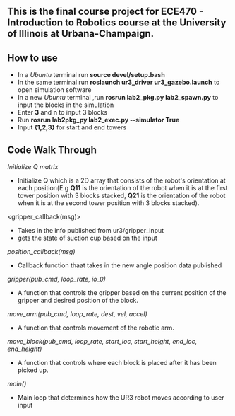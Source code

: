 ## **This is the final course project for **ECE470 - Introduction to Robotics** course at the University of Illinois at Urbana-Champaign.** ##

## How to use
- In a *Ubuntu* terminal run **source devel/setup.bash**
- In the same terminal run **roslaunch ur3_driver ur3_gazebo.launch** to open simulation software
- In a new *Ubuntu* terminal ,run **rosrun lab2_pkg.py lab2_spawn.py** to input the blocks in the simulation
- Enter **3** and **n** to input 3 blocks
- Run **rosrun lab2pkg_py lab2_exec.py --simulator True**
- Input **{1,2,3}** for start and end towers 

## Code Walk Through
*Initialize Q matrix*
- Initialize Q which is a 2D array that consists of the robot's orientation at each position(E.g **Q11** is the orientation of the robot when it is at the first tower position with $3$ blocks stacked, **Q21** is the orientation of the robot when it is at the second tower position with $3$ blocks stacked).


<gripper_callback(msg)>
- Takes in the info published from ur3/gripper_input
- gets the state of suction cup based on the input

*position_callback(msg)*
- Callback function thaat takes in the new angle position data published


*gripper(pub_cmd, loop_rate, io_0)*
- A function that controls the gripper based on the current position of the gripper and desired position of the block.


*move_arm(pub_cmd, loop_rate, dest, vel, accel)*
- A function that controls movement of the robotic arm.

*move_block(pub_cmd, loop_rate, start_loc, start_height, end_loc, end_height)*
- A function that controls where each block is placed after it has been picked up.

*main()*
- Main loop that determines how the UR3 robot moves according to user input           
         
